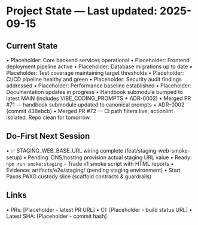 # Project State — Last updated: 2025-09-15

## Current State

• Placeholder: Core backend services operational
• Placeholder: Frontend deployment pipeline active
• Placeholder: Database migrations up to date
• Placeholder: Test coverage maintaining target thresholds
• Placeholder: CI/CD pipeline healthy and green
• Placeholder: Security audit findings addressed
• Placeholder: Performance baseline established
• Placeholder: Documentation updates in progress
• Handbook submodule bumped to latest MAIN (includes VIBE_CODING_PROMPTS + ADR-0002)
• Merged PR #71 — handbook submodule updated to canonical prompts + ADR-0002 (commit 438ebcb)
• Merged PR #72 — CI path filters live; actionlint isolated. Repo clean for tomorrow.

## Do-First Next Session

• ✅ STAGING_WEB_BASE_URL wiring complete (feat/staging-web-smoke-setup)
• Pending: DNS/hosting provision actual staging URL value
• Ready: `npm run smoke:staging` - Trade v1 smoke script with HTML reports
• Evidence: artifacts/e2e/staging/ (pending staging environment)
• Start Paxos PAXG custody slice (scaffold contracts & guardrails)

## Links

• PRs: [Placeholder - latest PR URL]
• CI: [Placeholder - build status URL]
• Latest SHA: [Placeholder - commit hash]
